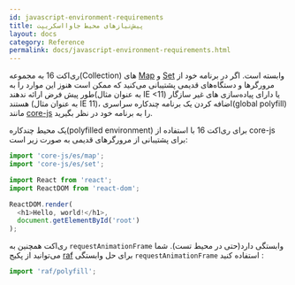```yaml
---
id: javascript-environment-requirements
title: پیش‌نیاز‌های محیط جاوااسکریپت
layout: docs
category: Reference
permalink: docs/javascript-environment-requirements.html
---
```


ری‌اکت 16 به مجموعه(Collection) های [Map](https://developer.mozilla.org/en-US/docs/Web/JavaScript/Reference/Global_Objects/Map) و [Set](https://developer.mozilla.org/en-US/docs/Web/JavaScript/Reference/Global_Objects/Set) وابسته است. اگر در برنامه خود از مرورگرها و دستگاه‌های قدیمی پشتیبانی می‌کنید که ممکن است هنوز این موارد را به طور پیش فرض ارائه ندهند(به عنوان مثال IE <11) یا دارای پیاده‌سازی های غیر سازگار هستند (به عنوان مثال IE 11)، اضافه کردن یک برنامه چندکاره سراسری(global polyfill) مانند [core-js](https://github.com/zloirock/core-js) را به برنامه خود در نظر بگیرید.

یک محیط چندکاره(polyfilled environment) برای ری‌اکت 16 با استفاده از core-js برای پشتیبانی از مرورگرهای قدیمی به صورت زیر است:

```js
import 'core-js/es/map';
import 'core-js/es/set';

import React from 'react';
import ReactDOM from 'react-dom';

ReactDOM.render(
  <h1>Hello, world!</h1>,
  document.getElementById('root')
);
```

ری‌اکت همچنین به `requestAnimationFrame` وابستگی دارد(حتی در محیط تست).
شما می‌توانید از پکیج [raf](https://www.npmjs.com/package/raf) برای حل وابستگی `requestAnimationFrame` استفاده کنید :

```js
import 'raf/polyfill';
```